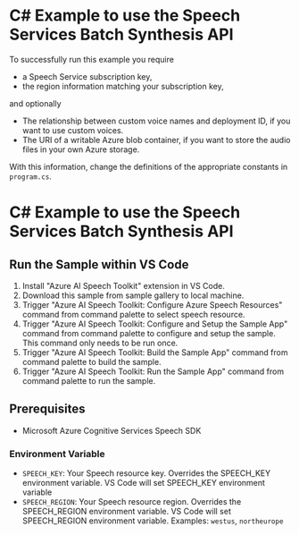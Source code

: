 # C# Example to use the Speech Services Batch Synthesis API

To successfully run this example you require

- a Speech Service subscription key,
- the region information matching your subscription key,

and optionally

- The relationship between custom voice names and deployment ID, if you want to use custom voices.
- The URI of a writable Azure blob container, if you want to store the audio files in your own Azure storage.

With this information, change the definitions of the appropriate constants in `program.cs`.


# C# Example to use the Speech Services Batch Synthesis API

## Run the Sample within VS Code
1. Install "Azure AI Speech Toolkit" extension in VS Code.
2. Download this sample from sample gallery to local machine.
3. Trigger "Azure AI Speech Toolkit: Configure Azure Speech Resources" command from command palette to select speech resource.
4. Trigger "Azure AI Speech Toolkit: Configure and Setup the Sample App" command from command palette to configure and setup the sample. This command only needs to be run once.
5. Trigger "Azure AI Speech Toolkit: Build the Sample App" command from command palette to build the sample.
6. Trigger "Azure AI Speech Toolkit: Run the Sample App" command from command palette to run the sample.


## Prerequisites
- Microsoft Azure Cognitive Services Speech SDK


### Environment Variable

* `SPEECH_KEY`: Your Speech resource key. Overrides the SPEECH_KEY environment variable. VS Code will set SPEECH_KEY environment variable
* `SPEECH_REGION`: Your Speech resource region. Overrides the SPEECH_REGION environment variable. VS Code will set SPEECH_REGION environment variable. Examples: `westus`, `northeurope`